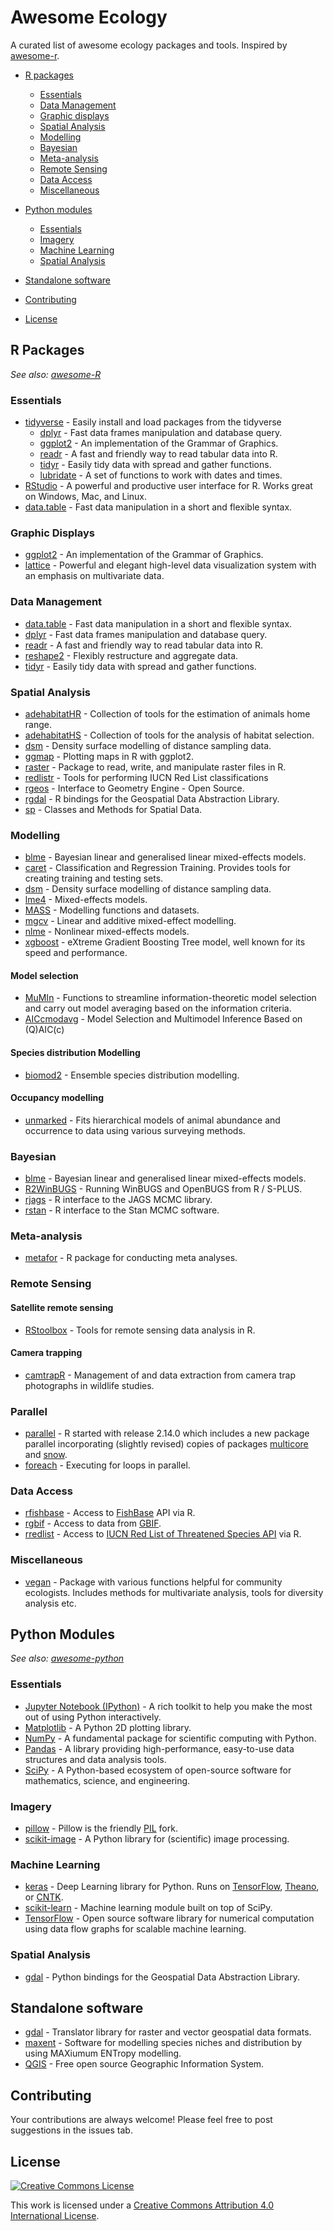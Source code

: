 # Awesome Ecology
A curated list of awesome ecology packages and tools. Inspired by [awesome-r](https://github.com/qinwf/awesome-R).

- [R packages](#r-packages)
  - [Essentials](#essentials)
  - [Data Management](#data-management)
  - [Graphic displays](#graphic-displays)
  - [Spatial Analysis](#spatial-analysis)
  - [Modelling](#modelling)
  - [Bayesian](#bayesian)
  - [Meta-analysis](#meta-analysis)
  - [Remote Sensing](#remote-sensing)
  - [Data Access](#data-access)
  - [Miscellaneous](#miscellaneous)


- [Python modules](#python-modules)
  - [Essentials](#py-essentials)
  - [Imagery](#imagery)
  - [Machine Learning](#machine-learning)
  - [Spatial Analysis](#py-sp)


- [Standalone software](#standalone-software)

- [Contributing](#contributing)

- [License](#license)

## R Packages
*See also: [awesome-R](https://github.com/qinwf/awesome-R)*
### Essentials
- [tidyverse](https://github.com/tidyverse/tidyverse) - Easily install and load packages from the tidyverse
  - [dplyr](https://github.com/hadley/dplyr) - Fast data frames manipulation and database query.
  - [ggplot2](https://github.com/hadley/ggplot2) - An implementation of the Grammar of Graphics.
  - [readr](https://github.com/hadley/readr) - A fast and friendly way to read tabular data into R.
  - [tidyr](https://github.com/hadley/tidyr) - Easily tidy data with spread and gather functions.
  - [lubridate](http://cran.r-project.org/web/packages/lubridate/index.html) - A set of functions to work with dates and times.
- [RStudio](http://www.rstudio.org/) - A powerful and productive user interface for R. Works great on Windows, Mac, and Linux.
- [data.table](https://github.com/Rdatatable/data.table) - Fast data manipulation in a short and flexible syntax.

### Graphic Displays
- [ggplot2](https://github.com/hadley/ggplot2) - An implementation of the Grammar of Graphics.
- [lattice](http://lattice.r-forge.r-project.org/) - Powerful and elegant high-level data visualization system with an emphasis on multivariate data.

### Data Management
- [data.table](https://github.com/Rdatatable/data.table) - Fast data manipulation in a short and flexible syntax.
- [dplyr](https://github.com/hadley/dplyr) - Fast data frames manipulation and database query.
- [readr](https://github.com/hadley/readr) - A fast and friendly way to read tabular data into R.
- [reshape2](https://github.com/hadley/reshape) - Flexibly restructure and aggregate data.
- [tidyr](https://github.com/hadley/tidyr) - Easily tidy data with spread and gather functions.

### Spatial Analysis
- [adehabitatHR](https://cran.r-project.org/web/packages/adehabitatHR/vignettes/adehabitatHR.pdf) - Collection of tools for the estimation of animals home range.
- [adehabitatHS](https://cran.r-project.org/web/packages/adehabitatHS/vignettes/adehabitatHS.pdf) - Collection of tools for the analysis of habitat selection.
- [dsm](http://distancesampling.org/R/vignettes/mexico-analysis.html) - Density surface modelling of distance sampling data.
- [ggmap](https://github.com/dkahle/ggmap) -  Plotting maps in R with ggplot2.
- [raster](https://cran.r-project.org/web/packages/raster/vignettes/Raster.pdf) - Package to read, write, and manipulate raster files in R.
- [redlistr](https://github.com/red-list-ecosystem/redlistr) - Tools for performing IUCN Red List classifications
- [rgeos](https://cran.r-project.org/web/packages/rgeos/index.html) - Interface to Geometry Engine - Open Source.
- [rgdal](https://cran.r-project.org/web/packages/rgdal/index.html) - R bindings for the Geospatial Data Abstraction Library.
- [sp](https://edzer.github.io/sp/) - Classes and Methods for Spatial Data.

### Modelling
- [blme](https://github.com/vdorie/blme) - Bayesian linear and generalised linear mixed-effects models.
- [caret](http://cran.r-project.org/web/packages/caret/index.html) - Classification and Regression Training. Provides tools for creating training and testing sets.
- [dsm](http://distancesampling.org/R/vignettes/mexico-analysis.html) - Density surface modelling of distance sampling data.
- [lme4](https://github.com/lme4/lme4) - Mixed-effects models.
- [MASS](http://www.stats.ox.ac.uk/pub/MASS4/) - Modelling functions and datasets.
- [mgcv](https://www.rdocumentation.org/packages/mgcv/versions/1.8-18) - Linear and additive mixed-effect modelling.
- [nlme](https://www.rdocumentation.org/packages/nlme/versions/3.1-131/topics/nlme) - Nonlinear mixed-effects models.
- [xgboost](https://github.com/tqchen/xgboost/tree/master/R-package) - eXtreme Gradient Boosting Tree model, well known for its speed and performance.

#### Model selection
- [MuMIn](https://www.rdocumentation.org/packages/MuMIn/versions/1.15.6) - Functions to streamline information-theoretic model selection and
carry out model averaging based on the information criteria.
- [AICcmodavg](https://www.rdocumentation.org/packages/AICcmodavg/versions/2.1-1) - Model Selection and Multimodel Inference Based on (Q)AIC(c)

#### Species distribution Modelling
- [biomod2](https://www.rdocumentation.org/packages/biomod2/versions/3.3-7) - Ensemble species distribution modelling.

#### Occupancy modelling
- [unmarked](https://cran.r-project.org/web/packages/unmarked/vignettes/unmarked.pdf) - Fits hierarchical models of animal abundance and occurrence to data using various surveying methods.

### Bayesian
- [blme](https://github.com/vdorie/blme) - Bayesian linear and generalised linear mixed-effects models.
- [R2WinBUGS](http://cran.r-project.org/web/packages/R2WinBUGS/index.html) - Running WinBUGS and OpenBUGS from R / S-PLUS.
- [rjags](http://cran.r-project.org/web/packages/rjags/index.html) - R interface to the JAGS MCMC library.
- [rstan](http://mc-stan.org/interfaces/rstan.html) - R interface to the Stan MCMC software.

### Meta-analysis
- [metafor](http://www.metafor-project.org/doku.php) - R package for conducting meta analyses.

### Remote Sensing
#### Satellite remote sensing
- [RStoolbox](http://bleutner.github.io/RStoolbox/) - Tools for remote sensing data analysis in R.

#### Camera trapping
- [camtrapR](https://cran.r-project.org/web/packages/camtrapR/index.html) - Management of and data extraction from camera trap photographs in wildlife studies.

### Parallel
- [parallel](http://cran.r-project.org/web/views/HighPerformanceComputing.html) - R started with release 2.14.0 which includes a new package parallel incorporating (slightly revised) copies of packages [multicore](http://cran.r-project.org/web/packages/multicore/index.html) and [snow](http://cran.r-project.org/web/packages/snow/index.html).
- [foreach](http://cran.r-project.org/web/packages/foreach/index.html) - Executing for loops in parallel.

### Data Access
- [rfishbase](https://github.com/ropensci/rfishbase) - Access to [FishBase](http://www.fishbase.org/) API via R.
- [rgbif](https://github.com/ropensci/rgbif) - Access to data from [GBIF](http://www.gbif.org/).
- [rredlist](https://github.com/ropensci/rredlist) - Access to [IUCN Red List of Threatened Species API](http://apiv3.iucnredlist.org/) via R.

### Miscellaneous
- [vegan](https://cran.r-project.org/web/packages/vegan/vignettes/FAQ-vegan.html) - Package with various functions helpful for community ecologists. Includes methods for multivariate analysis, tools for diversity analysis etc. 

## Python Modules
*See also: [awesome-python](https://github.com/vinta/awesome-python)*
<a name="py-essentials"></a>
### Essentials
- [Jupyter Notebook (IPython)](https://jupyter.org) - A rich toolkit to help you make the most out of using Python interactively.
- [Matplotlib](http://matplotlib.org/) - A Python 2D plotting library.
- [NumPy](http://www.numpy.org/) - A fundamental package for scientific computing with Python.
- [Pandas](http://pandas.pydata.org/) - A library providing high-performance, easy-to-use data structures and data analysis tools.
- [SciPy](https://www.scipy.org/) - A Python-based ecosystem of open-source software for mathematics, science, and engineering.

### Imagery
- [pillow](https://github.com/python-pillow/Pillow) - Pillow is the friendly [PIL](http://www.pythonware.com/products/pil/) fork.
- [scikit-image](http://scikit-image.org/) - A Python library for (scientific) image processing.

### Machine Learning
- [keras](https://github.com/fchollet/keras) - Deep Learning library for Python. Runs on [TensorFlow](https://github.com/tensorflow/tensorflow/), [Theano](https://github.com/Theano/Theano/), or [CNTK](https://github.com/Microsoft/CNTK).
- [scikit-learn](http://scikit-learn.org/) - Machine learning module built on top of SciPy.
- [TensorFlow](https://github.com/tensorflow/tensorflow/) - Open source software library for numerical computation using data flow graphs for scalable machine learning.

<a name="py-sp"></a>
### Spatial Analysis
- [gdal](https://pypi.python.org/pypi/GDAL) - Python bindings for the Geospatial Data Abstraction Library.

## Standalone software
- [gdal](http://www.gdal.org/) - Translator library for raster and vector geospatial data formats.
- [maxent](https://biodiversityinformatics.amnh.org/open_source/maxent/) - Software for modelling species niches and distribution by using MAXiumum ENTropy modelling.
- [QGIS](http://www.qgis.org/en/site/) - Free open source Geographic Information System.

## Contributing
Your contributions are always welcome! Please feel free to post suggestions in the issues tab.

## License
[![Creative Commons License](http://i.creativecommons.org/l/by/4.0/88x31.png)](https://creativecommons.org/licenses/by/4.0/)

This work is licensed under a [Creative Commons Attribution 4.0 International License](http://creativecommons.org/licenses/by/4.0/).
